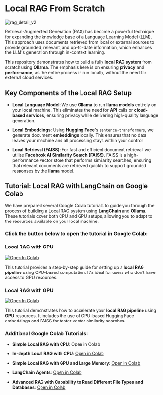 # Local RAG From Scratch

![rag_detail_v2](https://github.com/langchain-ai/rag-from-scratch/assets/122662504/54a2d76c-b07e-49e7-b4ce-fc45667360a1)

Retrieval-Augmented Generation (RAG) has become a powerful technique for expanding the knowledge base of a Language Learning Model (LLM). This approach uses documents retrieved from local or external sources to provide grounded, relevant, and up-to-date information, which enhances the LLM's generation through in-context learning.

This repository demonstrates how to build a fully **local RAG system** from scratch using **Ollama**. The emphasis here is on ensuring **privacy** and **performance**, as the entire process is run locally, without the need for external cloud services.

## Key Components of the Local RAG Setup

- **Local Language Model**: We use **Ollama** to run **llama models** entirely on your local machine. This eliminates the need for **API** calls or **cloud-based services**, ensuring privacy while delivering high-quality language generation.
  
- **Local Embeddings**: Using **Hugging Face**'s `sentence-transformers`, we generate document **embeddings** locally. This ensures that no data leaves your machine and all processing stays within your control.

- **Local Retrieval (FAISS)**: For fast and efficient document retrieval, we utilize **Facebook AI Similarity Search (FAISS)**. FAISS is a high-performance vector store that performs similarity searches, ensuring that relevant documents are retrieved quickly to support grounded responses by the **llama** model.

## Tutorial: Local RAG with LangChain on Google Colab

We have prepared several Google Colab tutorials to guide you through the process of building a Local RAG system using **LangChain** and **Ollama**. These tutorials cover both CPU and GPU setups, allowing you to adapt to the resources available on your local machine.

### Click the button below to open the tutorial in Google Colab:

### Local RAG with CPU

[![Open In Colab](https://colab.research.google.com/assets/colab-badge.svg)](https://colab.research.google.com/drive/1GByk7ACuxQncfIcVpZAnOzhP7nU6JWwq)

This tutorial provides a step-by-step guide for setting up a **local RAG pipeline** using CPU-based computation. It's ideal for users who don’t have access to GPU resources.

### Local RAG with GPU

[![Open In Colab](https://colab.research.google.com/assets/colab-badge.svg)](https://colab.research.google.com/drive/1MO4YLQ3kkA5_eSyzgRz4wlPq2LFeobaV)

This tutorial demonstrates how to accelerate your **local RAG pipeline** using **GPU** resources. It includes the use of GPU-based Hugging Face embeddings and FAISS for faster vector similarity searches.

### Additional Google Colab Tutorials:

- **Simple Local RAG with CPU**: [Open in Colab](https://colab.research.google.com/drive/1-Hq9l2E7tWwOt6WfkaISMMnI1o7MIaRg)
  
- **In-depth Local RAG with CPU**: [Open in Colab](https://colab.research.google.com/drive/1rPIPrH0m9b4tQzzqJ9ZjuZfaNpnfWnnR)

- **Simple Local RAG with GPU and Large Memory**: [Open in Colab](https://colab.research.google.com/drive/1MO4YLQ3kkA5_eSyzgRz4wlPq2LFeobaV)

- **LangChain Agents**: [Open in Colab](https://colab.research.google.com/drive/1-mFnpOJjxErMm-yht625CmjayqsEFjo4)

- **Advanced RAG with Capability to Read Different File Types and Databases**: [Open in Colab](https://colab.research.google.com/drive/1fVNBMgjf6yQX0qpGTd2RF6HR-agjoppN)


